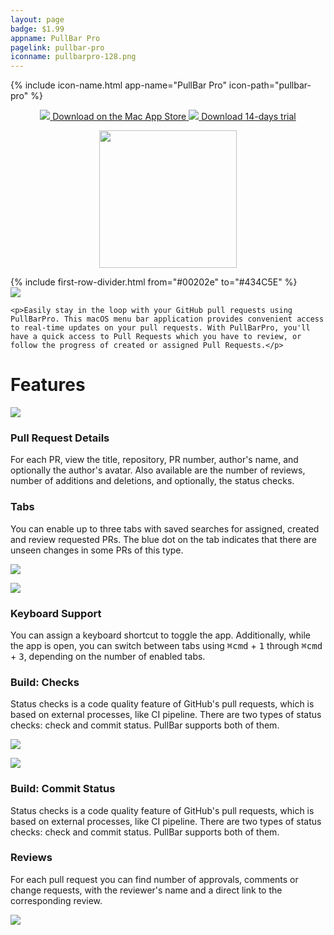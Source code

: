 ```yaml
---
layout: page
badge: $1.99
appname: PullBar Pro
pagelink: pullbar-pro
iconname: pullbarpro-128.png
---
```

<div class="row first-row">

{% include icon-name.html app-name="PullBar Pro" icon-path="pullbar-pro" %}

<p align="center">
  <a class="appstore-badge" href="https://apps.apple.com/us/app/pullbarpro/id6462591649?mt=12&amp;itsct=apps_box_badge&amp;itscg=30200">
    <img class="appstore-badge__icon" src="{{ site.url | append: site.baseurl}}/assets/img/badges/apple.svg">
    <span class="appstore-badge__text">Download on the</span>
    <span class="appstore-badge__storename">Mac App Store</span>
  </a>
  <a class="appstore-badge" href="https://github.com/menubar-apps/PullBarPro/releases/download/trial.1.8/PullBarPro.1.8.trial.dmg">
    <img class="appstore-badge__icon" src="{{ site.url | append: site.baseurl}}/assets/img/badges/github.svg">
    <span class="appstore-badge__text">Download</span>
    <span class="appstore-badge__storename">14-days trial</span>
  </a>
</p>

<p align="center">
  <a href="https://devhunt.org/tool/pullbar-pro">
  <img src="{{ site.url | append: site.baseurl}}/assets/img/badges/tab_solid.svg" style="width: 220px;">
  </a>
</p>
</div>
{% include first-row-divider.html from="#00202e" to="#434C5E" %}

<div class="row second-row" markdown="0">
  <div class="col m8 offset-m2">
    <img class="rounded-corners" src="{{ site.url | append: site.baseurl}}/assets/img/screenshots/pull-bar-pro/pull-bar-pro-2.png">

    <p>Easily stay in the loop with your GitHub pull requests using PullBarPro. This macOS menu bar application provides convenient access to real-time updates on your pull requests. With PullBarPro, you'll have a quick access to Pull Requests which you have to review, or follow the progress of created or assigned Pull Requests.</p>


<h1>Features</h1>

<div class="row" markdown="0">
  <div class="col m6">
    <p>
      <img class="rounded-corners" src="{{ site.url | append: site.baseurl}}/assets/img/screenshots/pull-bar-pro/pull-bar-pro-8.png">
    </p>
  </div>
  <div class="col m6">
    <p>
      <h3>Pull Request Details</h3>
      For each PR, view the title, repository, PR number, author's name, and optionally the author's avatar. Also available are the number of reviews, number of additions and deletions, and optionally, the status checks.</p>
    </div>
</div>

<div class="row" markdown="0">
  <div class="col m6">
    <p>
      <h3>Tabs</h3>
      You can enable up to three tabs with saved searches for assigned, created and review requested PRs. The blue dot on the tab indicates that there are unseen changes in some PRs of this type.</p>
    </div>
  <div class="col m6">
    <p>
      <img class="rounded-corners" src="{{ site.url | append: site.baseurl}}/assets/img/screenshots/pull-bar-pro/pull-bar-pro-9.png">
    </p>
  </div>
</div>

<div class="row" markdown="0">
  <div class="col m6">
    <p>
      <img class="rounded-corners" src="{{ site.url | append: site.baseurl}}/assets/img/screenshots/pull-bar-pro/pull-bar-pro-7.png">
    </p>
  </div>
  <div class="col m6">
    <p>
      <h3>Keyboard Support</h3>
      <span>You can assign a keyboard shortcut to toggle the app. Additionally, while the app is open, you can switch between tabs using <kbd>⌘cmd</kbd> + <kbd>1</kbd> through <kbd>⌘cmd</kbd> + <kbd>3</kbd>, depending on the number of enabled tabs.</span>
    </p>
  </div>
</div>

<div class="row" markdown="0">
  <div class="col m6">
    <p>
      <h3>Build: Checks</h3>
      Status checks is a code quality feature of GitHub's pull requests, which is based on external processes, like CI pipeline. There are two types of status checks: check and commit status. PullBar supports both of them.</p>
  </div>
  <div class="col m6">
    <p>
      <img class="rounded-corners" src="{{ site.url | append: site.baseurl}}/assets/img/screenshots/pull-bar-pro/pull-bar-pro-3.png">
    </p>
  </div>
</div>

<div class="row" markdown="0">
  <div class="col m6">
    <p>
      <img class="rounded-corners" src="{{ site.url | append: site.baseurl}}/assets/img/screenshots/pull-bar-pro/pull-bar-pro-4.png">
    </p>
  </div>
  <div class="col m6">
    <p>
      <h3>Build: Commit Status</h3>
      Status checks is a code quality feature of GitHub's pull requests, which is based on external processes, like CI pipeline. There are two types of status checks: check and commit status. PullBar supports both of them.</p>
  </div>
</div>

<div class="row" markdown="0">
  <div class="col m6">
    <p>
      <h3>Reviews</h3>
      <p>For each pull request you can find number of approvals, comments or change requests, with the reviewer's name and a direct link to the corresponding review.</p>
    </p>
  </div>
  <div class="col m6">
    <p>
      <img class="rounded-corners" src="{{ site.url | append: site.baseurl}}/assets/img/screenshots/pull-bar-pro/pull-bar-pro-6.png">
    </p>
  </div>
</div>
<div>
<div>
